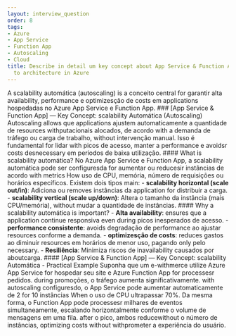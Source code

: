 ```yaml
---
layout: interview_question
order: 8
tags:
- Azure
- App Service
- Function App
- Autoscaling
- Cloud
title: Describe in detail um key concept about App Service & Function App relevant
  to architecture in Azure
---
```


A scalability automática (autoscaling) is a conceito central for garantir alta availability, performance e optimizesção de costs em applications hospedadas no Azure App Service e Function App. ### [App Service & Function App] — Key Concept: scalability Automática (Autoscaling) Autoscaling allows que applications ajustem automaticamente a quantidade de resources withputacionais alocados, de acordo with a demanda de tráfego ou carga de trabalho, without intervenção manual. Isso é fundamental for lidar with picos de acesso, manter a performance e avoidsr costs desnecessary em períodos de baixa utilização. #### What is scalability automática? No Azure App Service e Function App, a scalability automática pode ser configuresda for aumentar ou reducesir instâncias de acordo with metrics How uso de CPU, memória, número de requisições ou horários específicos. Existem dois tipos main: - **scalability horizontal (scale out/in)**: Adiciona ou removes instâncias da application for distribuir a carga. - **scalability vertical (scale up/down)**: Altera o tamanho da instância (mais CPU/memória), without mudar a quantidade de instâncias. #### Why a scalability automática is important? - **Alta availability**: ensures que a application continue responsiva even during picos inesperados de acesso. - **performance consistente**: avoids degradação de performance ao ajustar resources conforme a demanda. - **optimizesção de costs**: reduces gastos ao diminuir resources em horários de menor uso, pagando only pelo necessary. - **Resiliência**: Minimiza riscos de inavailability causados por aboutcarga. #### [App Service & Function App] — Key Concept: scalability Automática - Practical Example Suponha que um e-withmerce utilize Azure App Service for hospedar seu site e Azure Function App for processesr pedidos. during promoções, o tráfego aumenta significativamente. with autoscaling configuresdo, o App Service pode aumentar automaticamente de 2 for 10 instâncias When o uso de CPU ultrapassar 70%. Da mesma forma, o Function App pode processesr milhares de eventos simultaneamente, escalando horizontalmente conforme o volume de mensagens em uma fila. after o pico, ambos reducewithout o número de instâncias, optimizing costs without withprometer a experiência do usuário.